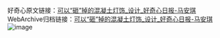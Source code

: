 好奇心原文链接：[可以“砸”掉的混凝土灯饰_设计_好奇心日报-马安琪 ](https://www.qdaily.com/articles/10289.html)
WebArchive归档链接：[可以“砸”掉的混凝土灯饰_设计_好奇心日报-马安琪 ](http://web.archive.org/web/20190623160012/https://www.qdaily.com/articles/10289.html)
![image](http://ww3.sinaimg.cn/large/007d5XDply1g3vvz173etj30u044bncp)